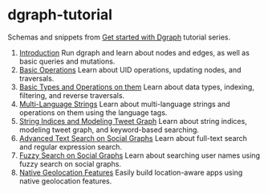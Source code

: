 # dgraph-tutorial

Schemas and snippets from [Get started with Dgraph](https://dgraph.io/docs/tutorials/) tutorial series.

1. [Introduction](https://dgraph.io/docs/tutorial-1/)
Run dgraph and learn about nodes and edges, as well as basic queries and mutations.
2. [Basic Operations](https://dgraph.io/docs/tutorial-2/)
Learn about UID operations, updating nodes, and traversals.
3. [Basic Types and Operations on them](https://dgraph.io/docs/tutorial-3/)
Learn about data types, indexing, filtering, and reverse traversals.
4. [Multi-Language Strings](https://dgraph.io/docs/tutorial-4/)
Learn about multi-language strings and operations on them using the language tags.
5. [String Indices and Modeling Tweet Graph](https://dgraph.io/docs/tutorial-5/)
Learn about string indices, modeling tweet graph, and keyword-based searching.
6. [Advanced Text Search on Social Graphs](https://dgraph.io/docs/tutorial-6/)
Learn about full-text search and regular expression search.
7. [Fuzzy Search on Social Graphs](https://dgraph.io/docs/tutorial-7/)
Learn about searching user names using fuzzy search on social graphs.
8. [Native Geolocation Features](https://dgraph.io/docs/tutorial-8/)
Easily build location-aware apps using native geolocation features.